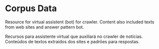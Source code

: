 # Corpus Data

Resource for virtual assistent (bot) for crawler. Content also included texts from web sites and answer pattern bot.


Recursos para assistente virtual que auxiliará no crawler de notícias.
Conteúdos de textos extraidos dos sites e padrões para respostas.
